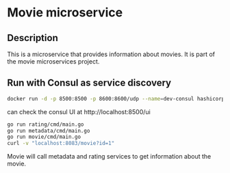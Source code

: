 # Movie microservice

## Description

This is a microservice that provides information about movies. It is part of the movie microservices project.


## Run with Consul as service discovery

```bash
docker run -d -p 8500:8500 -p 8600:8600/udp --name=dev-consul hashicorp/consul agent -server -ui -node=server-1 -bootstrap-expect=1 -client=0.0.0.0
```

can check the consul UI at http://localhost:8500/ui

```bash
go run rating/cmd/main.go 
go run metadata/cmd/main.go 
go run movie/cmd/main.go 
curl -v "localhost:8083/movie?id=1"
```

Movie will call metadata and rating services to get information about the movie.